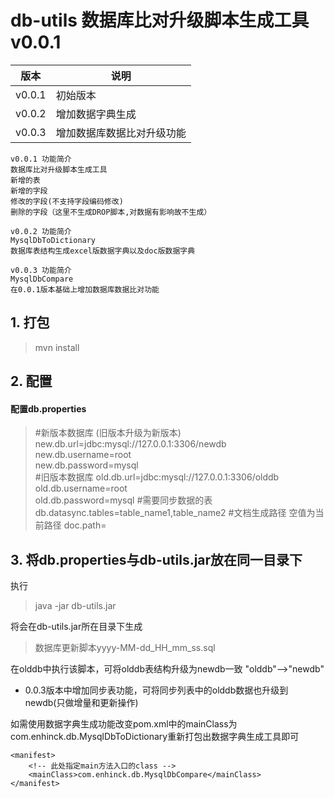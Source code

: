 #  db-utils 数据库比对升级脚本生成工具  v0.0.1

版本  | 说明
---|---
v0.0.1 | 初始版本
v0.0.2 | 增加数据字典生成
v0.0.3 | 增加数据库数据比对升级功能


```
v0.0.1 功能简介
数据库比对升级脚本生成工具
新增的表
新增的字段
修改的字段(不支持字段编码修改)
删除的字段（这里不生成DROP脚本,对数据有影响故不生成）
```

```
v0.0.2 功能简介
MysqlDbToDictionary 
数据库表结构生成excel版数据字典以及doc版数据字典
```

```
v0.0.3 功能简介
MysqlDbCompare 
在0.0.1版本基础上增加数据库数据比对功能
```

## 1. 打包
> mvn install

## 2. 配置 
#### 配置db.properties
> #新版本数据库 (旧版本升级为新版本) 
> new.db.url=jdbc:mysql://127.0.0.1:3306/newdb  
new.db.username=root             
new.db.password=mysql  
> #旧版本数据库 
> old.db.url=jdbc:mysql://127.0.0.1:3306/olddb   
old.db.username=root  
old.db.password=mysql
#需要同步数据的表
db.datasync.tables=table_name1,table_name2
#文档生成路径 空值为当前路径
doc.path=

## 3. 将db.properties与db-utils.jar放在同一目录下
执行
> java -jar db-utils.jar

将会在db-utils.jar所在目录下生成
> 数据库更新脚本yyyy-MM-dd_HH_mm_ss.sql

在olddb中执行该脚本，可将olddb表结构升级为newdb一致
"olddb"-->"newdb"
- 0.0.3版本中增加同步表功能，可将同步列表中的olddb数据也升级到newdb(只做增量和更新操作)

如需使用数据字典生成功能改变pom.xml中的mainClass为com.enhinck.db.MysqlDbToDictionary重新打包出数据字典生成工具即可
```
<manifest>
	<!-- 此处指定main方法入口的class -->
	<mainClass>com.enhinck.db.MysqlDbCompare</mainClass>
</manifest>
```



